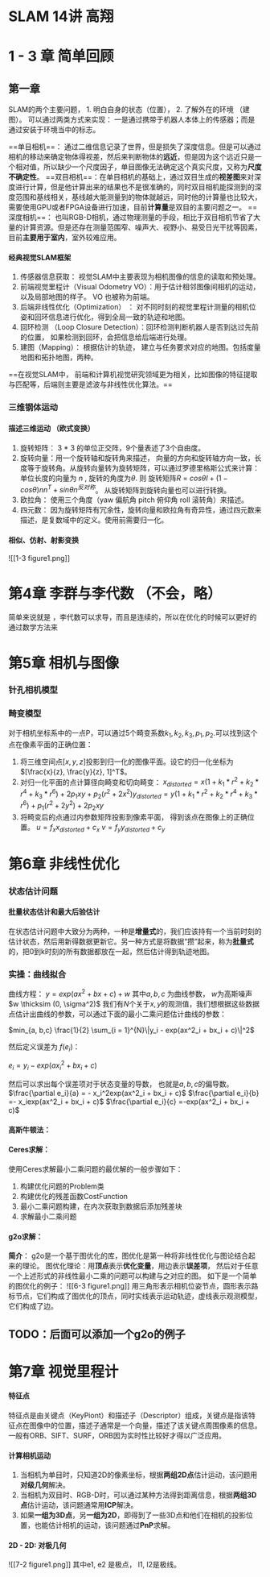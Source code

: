 
# SLAM 14讲 高翔


# 1 - 3 章 简单回顾

## 第一章 

SLAM的两个主要问题， 1. 明白自身的状态（位置）， 2. 了解外在的环境 （建图）。
可以通过两类方式来实现： 一是通过携带于机器人本体上的传感器；而是通过安装于环境当中的标志。

==单目相机==： 通过二维信息记录了世界，但是损失了深度信息。但是可以通过相机的移动来确定物体得视差，然后来判断物体的**远近**，但是因为这个远近只是一个相对值，所以缺少一个尺度因子，单目图像无法确定这个真实尺度，又称为**尺度不确定性**。
==双目相机==：在单目相机的基础上，通过双目生成的**视差图**来对深度进行计算，但是他计算出来的结果也不是很准确的，同时双目相机能探测到的深度范围和基线相关，基线越大能测量到的物体就越远，同时他的计算量也比较大， 需要使用GPU或者FPGA设备进行加速，目前**计算量**是双目的主要问题之一。
==深度相机==： 也叫RGB-D相机，通过物理测量的手段，相比于双目相机节省了大量的计算资源。但是还存在测量范围窄、噪声大、视野小、易受日光干扰等因素，目前**主要用于室内**，室外较难应用。

#### 经典视觉SLAM框架

1. 传感器信息获取： 视觉SLAM中主要表现为相机图像的信息的读取和预处理。
2. 前端视觉里程计（Visual Odometry VO）：用于估计相邻图像间相机的运动，以及局部地图的样子。 VO 也被称为前端。
3. 后端非线性优化（Optimization） ： 对不同时刻的视觉里程计测量的相机位姿和回环信息进行优化，得到全局一致的轨迹和地图。
4. 回环检测 （Loop Closure Detection）：回环检测判断机器人是否到达过先前的位置， 如果检测到回环，会把信息给后端进行处理。
5. 建图（Mapping）： 根据估计的轨迹， 建立与任务要求对应的地图。包括度量地图和拓扑地图，两种。

==在视觉SLAM中， 前端和计算机视觉研究领域更为相关，比如图像的特征提取与匹配等，后端则主要是滤波与非线性优化算法。==

### 三维钢体运动

####  描述三维运动 （欧式变换）
1. 旋转矩阵： 3 * 3 的单位正交阵，9个量表述了3个自由度。
2. 旋转向量：用一个旋转轴和旋转角来描述， 向量的方向和旋转轴方向一致，长度等于旋转角。从旋转向量转为旋转矩阵，可以通过罗德里格斯公式来计算：
 单位长度的向量为 $n$ , 旋转的角度为$\theta$.
 则 旋转矩阵$R$   = $cos\theta I + (1 - cos\theta)n n^T + sin\theta n^{反对称}$。
 从旋转矩阵到旋转向量也可以进行转换。
3. 欧拉角： 使用三个角度（yaw 偏航角 pitch 俯仰角 roll 滚转角）来描述。
4. 四元数： 因为旋转矩阵有冗余性，旋转向量和欧拉角有奇异性，通过四元数来描述，是复数域中的定义。使用前需要归一化。
#### 相似、仿射、射影变换
![[1-3 figure1.png]]

# 第4章 李群与李代数 （不会，略）
简单来说就是 ，李代数可以求导，而且是连续的，所以在优化的时候可以更好的通过数学方法来
# 第5章 相机与图像

### 针孔相机模型

### 畸变模型

对于相机坐标系中的一点P，可以通过5个畸变系数$k_1 , k_2, k_3, p_1, p_2$.可以找到这个点在像素平面的正确位置：
1. 将三维空间点$[x, y, z]$投影到归一化的图像平面。设它的归一化坐标为$[\frac{x}{z}, \frac{y}{z}, 1]^T$。
2. 对归一化平面的点计算径向畸变和切向畸变：
$x_{distorted} = x(1 + k_1*r^2 + k_2 *r^4 + k_3 *r^6) + 2p_1xy + p_2(r^2 + 2x^2)$$y_{distorted} = y(1 + k_1*r^2 + k_2 *r^4 + k_3 *r^6) + p_1(r^2 +2y^2) + 2p_2xy$
3. 将畸变后的点通过内参数矩阵投影到像素平面， 得到该点在图像上的正确位置。
	$u = f_x x_{distorted} + c_x$
	$v = f_y y_{distorted} + c_y$

# 第6章 非线性优化

### 状态估计问题
#### 批量状态估计和最大后验估计

在状态估计问题中大致分为两种，一种是**增量式**的，我们应该持有一个当前时刻的估计状态，然后用新得数据更新它。另一种方式是将数据“攒”起来，称为**批量式**的，把0到k时刻的所有数据都放在一起，然后估计得到轨迹地图。

### 实操：曲线拟合

曲线方程： 
$y = exp(ax^2 + bx + c) + w$
其中$a, b, c$ 为曲线参数， $w$为高斯噪声 $w \thicksim (0, \sigma^2)$
我们有$N$个关于$x, y$的观测值，我们想根据这些数据点估计出曲线的参数，可以通过下面的最小二乘问题估计曲线的参数：

$min_{a, b,c} \frac{1}{2} \sum_{i = 1}^{N}\|y_i - exp(ax^2_i + bx_i + c)\|^2$

然后定义误差为 $f(e_i)$：

$e_i = y_i - exp(ax^2_i + bx_i + c)$

然后可以求出每个误差项对于状态变量的导数， 也就是$a, b, c$的偏导数。
$\frac{\partial e_i}{a} = - x_i^2exp(ax^2_i + bx_i + c)$
$\frac{\partial e_i}{b} =- x_iexp(ax^2_i + bx_i + c)$
$\frac{\partial e_i}{c} =-exp(ax^2_i + bx_i + c)$

#### 高斯牛顿法：

#### Ceres求解：

使用Ceres求解最小二乘问题的最优解的一般步骤如下：
1. 构建优化问题的Problem类
2. 构建优化的残差函数CostFunction
3. 最小二乘问题构建，在内次获取到数据后添加残差块
4. 求解最小二乘问题

#### g2o求解：

**简介**： g2o是一个基于图优化的库，图优化是第一种将非线性优化与图论结合起来的理论。
图优化理论：用**顶点**表示**优化变量**，用边表示**误差项**， 然后对于任意一个上述形式的非线性最小二乘的问题可以构建与之对应的图。
如下是一个简单的图优化的例子： 
![[6-3 figure1.png]]
用三角形表示相机位姿节点，圆形表示路标节点，它们构成了图优化的顶点，同时实线表示运动轨迹，虚线表示观测模型，它们构成了边。

## TODO：后面可以添加一个g2o的例子


# 第7章 视觉里程计

#### 特征点
特征点是由关键点（KeyPiont）和描述子（Descriptor）组成，关键点是指该特征点在图像中的位置，描述子通常是一个向量，描述了该关键点周围像素的信息。
一般有ORB、SIFT、SURF，ORB因为实时性比较好才得以广泛应用。
#### 计算相机运动
1. 当相机为单目时，只知道2D的像素坐标，根据**两组2D点**估计运动，该问题用**对级几何**解决。
2. 当相机为双目时、RGB-D时，可以通过某种方法得到距离信息，根据**两组3D点**估计运动，该问题通常用**ICP**解决。
3. 如果**一组为3D点**，另**一组为2D**，即得到了一些3D点和他们在相机的投影位置，也能估计相机的运动，该问题通过**PnP**求解。
#### 2D - 2D: 对极几何

![[7-2 figure1.png]]
其中e1, e2 是极点， l1, l2是极线。